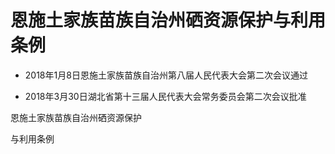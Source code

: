 # 恩施土家族苗族自治州硒资源保护与利用条例

- 2018年1月8日恩施土家族苗族自治州第八届人民代表大会第二次会议通过

- 2018年3月30日湖北省第十三届人民代表大会常务委员会第二次会议批准

<!-- INFO END -->

恩施土家族苗族自治州硒资源保护

与利用条例

